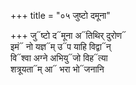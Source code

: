 +++
title = "०५ जुष्टो दमूना"

+++
जु᳓ष्टो द᳓मूना अ᳓तिथिर् दुरोण᳓  
इमं᳓ नो यज्ञ᳓म् उ᳓प याहि विद्वा᳓न्  
वि᳓श्वा अग्ने अभियु᳓जो विह᳓त्या  
शत्रूयता᳓म् आ᳓ भरा भो᳓जनानि